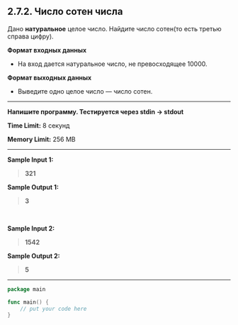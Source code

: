 ## 2.7.2. Число сотен числа 

Дано **натуральное** целое число. Найдите число сотен(то есть третью справа цифру).

**Формат входных данных**
* На вход дается натуральное число, не превосходящее 10000.

**Формат выходных данных**
* Выведите одно целое число — число сотен.

___
**Напишите программу. Тестируется через stdin → stdout**

**Time Limit:** 8 секунд

**Memory Limit:** 256 MB
___
**Sample Input 1:**
> **321**

**Sample Output 1:**
> **3**

<br />

**Sample Input 2:**
> **1542**

**Sample Output 2:**
> **5**

___
```Go
package main

func main() {
    // put your code here
}
```